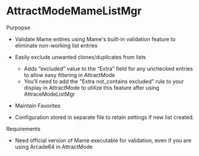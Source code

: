 # AttractModeMameListMgr
Purpopse
- Validate Mame entires using Mame's built-in validation feature to eliminate non-working list entries
- Easily exclude unwanted clones/duplicates from lists
  - Adds “excluded” value to the “Extra” field for any unchecked entries to allow easy filtering in AttractMode
  - You'll need to add the "Extra not_contains excluded" rule to your display in AttractMode to utilize this feature after using AttraceModeListMgr

-	Maintain Favorites
- Configuration stored in separate file to retain settings if new list created.

Requirements
- Need official version of Mame executable for validation, even if you are using Arcade64 in AttractMode
